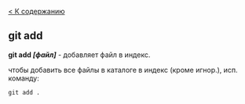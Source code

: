 [< К содержанию](./README.md)

## git add 

**git add *[файл]*** - добавляет файл в индекс.

чтобы добавить все файлы в каталоге в индекс (кроме игнор.), исп. команду:

```bash=
git add .
```